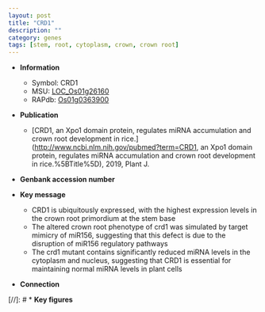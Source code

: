 ```yaml
---
layout: post
title: "CRD1"
description: ""
category: genes
tags: [stem, root, cytoplasm, crown, crown root]
---
```


* **Information**  
    + Symbol: CRD1  
    + MSU: [LOC_Os01g26160](http://rice.plantbiology.msu.edu/cgi-bin/ORF_infopage.cgi?orf=LOC_Os01g26160)  
    + RAPdb: [Os01g0363900](http://rapdb.dna.affrc.go.jp/viewer/gbrowse_details/irgsp1?name=Os01g0363900)  

* **Publication**  
    + [CRD1, an Xpo1 domain protein, regulates miRNA accumulation and crown root development in rice.](http://www.ncbi.nlm.nih.gov/pubmed?term=CRD1, an Xpo1 domain protein, regulates miRNA accumulation and crown root development in rice.%5BTitle%5D), 2019, Plant J.

* **Genbank accession number**  

* **Key message**  
    + CRD1 is ubiquitously expressed, with the highest expression levels in the crown root primordium at the stem base
    + The altered crown root phenotype of crd1 was simulated by target mimicry of miR156, suggesting that this defect is due to the disruption of miR156 regulatory pathways
    + The crd1 mutant contains significantly reduced miRNA levels in the cytoplasm and nucleus, suggesting that CRD1 is essential for maintaining normal miRNA levels in plant cells

* **Connection**  

[//]: # * **Key figures**  


